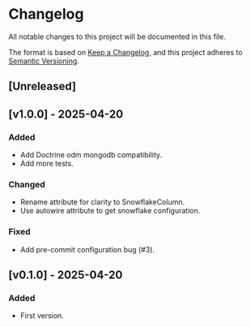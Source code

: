 # Changelog

All notable changes to this project will be documented in this file.

The format is based on [Keep a Changelog](https://keepachangelog.com/en/1.1.0/),
and this project adheres to [Semantic Versioning](https://semver.org/spec/v2.0.0.html).

## [Unreleased]

## [v1.0.0] - 2025-04-20
### Added
- Add Doctrine odm mongodb compatibility.
- Add more tests.

### Changed
- Rename attribute for clarity to SnowflakeColumn.
- Use autowire attribute to get snowflake configuration.

### Fixed
- Add pre-commit configuration bug (#3).

## [v0.1.0] - 2025-04-20
### Added
- First version.
